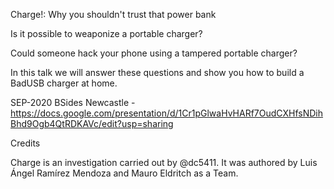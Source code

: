 Charge!: Why you shouldn't trust that power bank

Is it possible to weaponize a portable charger?

Could someone hack your phone using a tampered portable charger?

In this talk we will answer these questions and show you how to build a BadUSB charger at home.

SEP-2020	BSides Newcastle	-	https://docs.google.com/presentation/d/1Cr1pGlwaHvHARf7OudCXHfsNDihBhd9Ogb4QtRDKAVc/edit?usp=sharing


Credits

Charge is an investigation carried out by @dc5411. It was authored by Luis Ángel Ramírez Mendoza and Mauro Eldritch as a Team.
